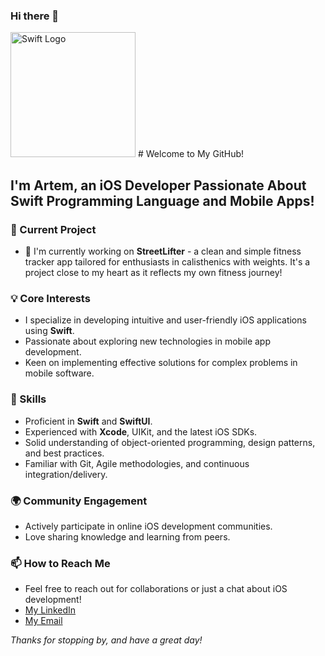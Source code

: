 ### Hi there 👋
<img src="https://ios-apps.ru/images/blog/why-swift/1.png" alt="Swift Logo" width="200"/>
# Welcome to My GitHub!

## I'm Artem, an iOS Developer Passionate About Swift Programming Language and Mobile Apps!

### 📱 Current Project
- 🔭 I'm currently working on **StreetLifter** - a clean and simple fitness tracker app tailored for enthusiasts in calisthenics with weights. It's a project close to my heart as it reflects my own fitness journey!

### 💡 Core Interests
- I specialize in developing intuitive and user-friendly iOS applications using **Swift**.
- Passionate about exploring new technologies in mobile app development.
- Keen on implementing effective solutions for complex problems in mobile software.

### 🚀 Skills
- Proficient in **Swift** and **SwiftUI**.
- Experienced with **Xcode**, UIKit, and the latest iOS SDKs.
- Solid understanding of object-oriented programming, design patterns, and best practices.
- Familiar with Git, Agile methodologies, and continuous integration/delivery.

### 🌍 Community Engagement
- Actively participate in online iOS development communities.
- Love sharing knowledge and learning from peers.

### 📫 How to Reach Me
- Feel free to reach out for collaborations or just a chat about iOS development!
- [My LinkedIn](Your-LinkedIn-URL)
- [My Email](Your-Email)

_Thanks for stopping by, and have a great day!_

